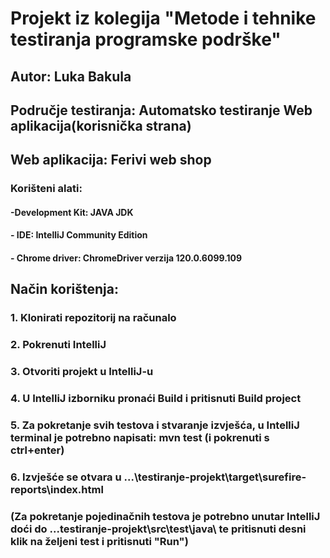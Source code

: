 
# Projekt iz kolegija "Metode i tehnike testiranja programske podrške"
## Autor: Luka Bakula

## Područje testiranja: Automatsko testiranje Web aplikacija(korisnička strana)
## Web aplikacija: **Ferivi web shop**

### Korišteni alati: 
#### -Development Kit: JAVA JDK
#### - IDE: IntelliJ Community Edition
#### - Chrome driver: ChromeDriver verzija 120.0.6099.109

## Način korištenja:
###   1. Klonirati repozitorij na računalo
###   2. Pokrenuti IntelliJ
###   3. Otvoriti projekt u IntelliJ-u
###   4. U IntelliJ izborniku pronaći **Build** i pritisnuti **Build project**
###   5. Za pokretanje svih testova i stvaranje izvješća, u IntelliJ terminal je potrebno napisati: **mvn test** (i pokrenuti s ctrl+enter)
###   6. Izvješće se otvara u ...\testiranje-projekt\target\surefire-reports\index.html
	
###   (Za pokretanje pojedinačnih testova je potrebno unutar IntelliJ doći do ...testiranje-projekt\src\test\java\ te pritisnuti desni klik na željeni test i pritisnuti "Run")
